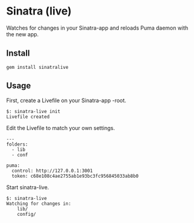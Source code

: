 Sinatra (live)
==============

Watches for changes in your Sinatra-app and reloads Puma daemon with the new app.

## Install

```
gem install sinatralive
```

## Usage

First, create a Livefile on your Sinatra-app -root.

```
$: sinatra-live init
Livefile created
```

Edit the Livefile to match your own settings.

```
---
folders:
  - lib
  - conf

puma:
  control: http://127.0.0.1:3001
  token: c68e108c4ae2755ab1e93bc3fc956845033ab8b0
```

Start sinatra-live.

```
$: sinatra-live
Watching for changes in:
	lib/
	config/
```
